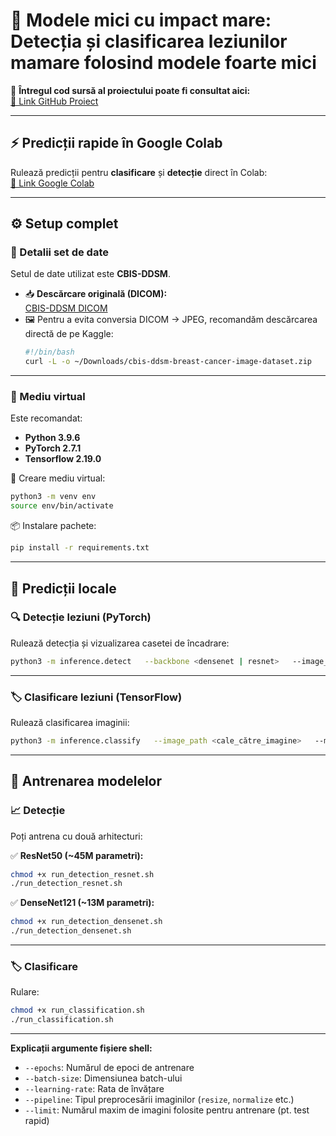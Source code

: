 
# 🚀 Modele mici cu impact mare: Detecția și clasificarea leziunilor mamare folosind modele foarte mici

👀 **Întregul cod sursă al proiectului poate fi consultat aici:**  
[🔗 Link GitHub Proiect](https://github.com/Mihai-Simedrea/Licenta-2025$0)

---

## ⚡ Predicții rapide în Google Colab
Rulează predicții pentru **clasificare** și **detecție** direct în Colab:  
[🔗 Link Google Colab](https://colab.research.google.com/drive/1wLyBc-Me_ngQP7Te4Yd64_og2fD6DofN#scrollTo=xhJc9DRnCY35$0)

---

## ⚙️ Setup complet

### 📂 Detalii set de date
Setul de date utilizat este **CBIS-DDSM**.
- 📥 **Descărcare originală (DICOM):**  
  [CBIS-DDSM DICOM](https://www.cancerimagingarchive.net/collection/cbis-ddsm/$0)
- 🖼️ Pentru a evita conversia DICOM → JPEG, recomandăm descărcarea directă de pe Kaggle:
  ```bash
  #!/bin/bash
  curl -L -o ~/Downloads/cbis-ddsm-breast-cancer-image-dataset.zip     https://www.kaggle.com/api/v1/datasets/download/awsaf49/cbis-ddsm-breast-cancer-image-dataset
  ```
---

### 🐍 Mediu virtual
Este recomandat:
- **Python 3.9.6**
- **PyTorch 2.7.1**
- **Tensorflow 2.19.0**

🔧 Creare mediu virtual:
```bash
python3 -m venv env
source env/bin/activate
```
📦 Instalare pachete:
```bash
pip install -r requirements.txt
```
---

## 🧠 Predicții locale

### 🔍 Detecție leziuni (PyTorch)
Rulează detecția și vizualizarea casetei de încadrare:
```bash
python3 -m inference.detect   --backbone <densenet | resnet>   --image_path <cale_către_imagine>   --model_path <cale_către_model.pth>   --score_threshold <între 0f și 1f>
```
---

### 🏷️ Clasificare leziuni (TensorFlow)
Rulează clasificarea imaginii:
```bash
python3 -m inference.classify   --image_path <cale_către_imagine>   --model_path <cale_către_model.keras>
```
---

## 🎯 Antrenarea modelelor

### 📈 Detecție
Poți antrena cu două arhitecturi:

✅ **ResNet50 (~45M parametri):**
```bash
chmod +x run_detection_resnet.sh
./run_detection_resnet.sh
```

✅ **DenseNet121 (~13M parametri):**
```bash
chmod +x run_detection_densenet.sh
./run_detection_densenet.sh
```

---

### 🏷️ Clasificare
Rulare:
```bash
chmod +x run_classification.sh
./run_classification.sh
```
---

**Explicații argumente fișiere shell:**
- `--epochs`: Numărul de epoci de antrenare
- `--batch-size`: Dimensiunea batch-ului
- `--learning-rate`: Rata de învățare
- `--pipeline`: Tipul preprocesării imaginilor (`resize`, `normalize` etc.)
- `--limit`: Numărul maxim de imagini folosite pentru antrenare (pt. test rapid)
